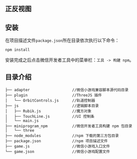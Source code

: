 ## 正反视图

## 安装

在项目描述文件`package.json`所在目录依次执行以下命令：

```bash
npm install
```

安装完成之后点击微信开发者工具中的菜单栏：`工具 -> 构建 npm`。

## 目录介绍

```
├── adapter                   //微信小游戏兼容脚本源代码目录
├── plugin                    //ThreeJS 插件
│   └── OrbitControls.js      //轨道控制器
├── js                        //逻辑脚本目录
│   ├── Rubik.js              //魔方对象
│   ├── TouchLine.js          //UI 控制条
│   └── main.js
├── miniprogram_npm           //微信开发者工具构建 npm 包目录
│   └── three
├── node_modules              //npm 下载的第三方包目录
├── package.json              //npm 项目描述文件
├── game.js                   //微信小游戏入口文件
└── game.json                 //微信小游戏配置文件
```
